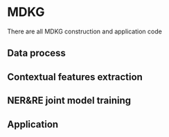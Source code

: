 # MDKG
There are all MDKG construction and application code

## Data process

## Contextual features extraction

## NER&RE joint model training

## Application
